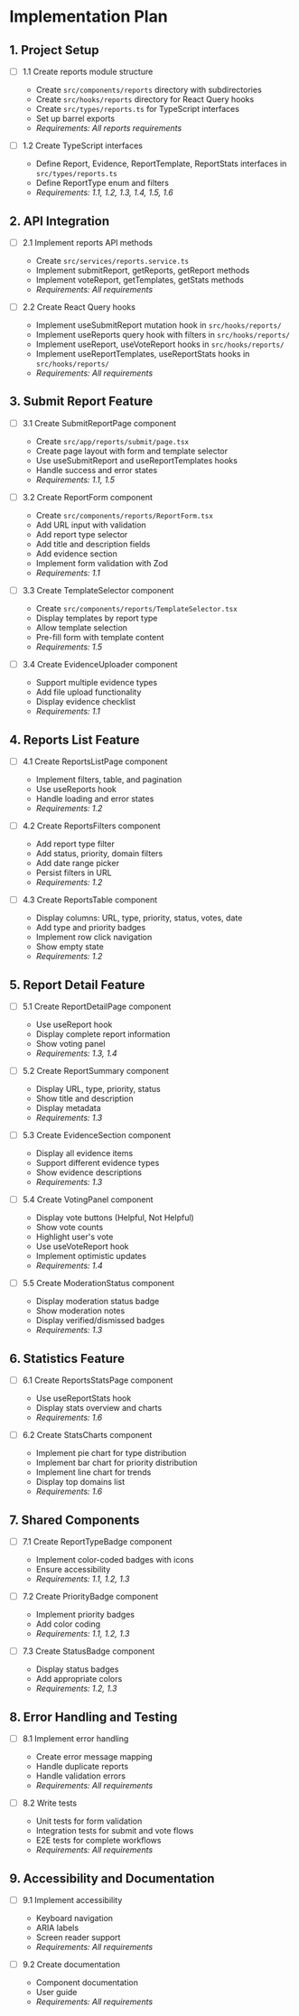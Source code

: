 # Implementation Plan

## 1. Project Setup

- [ ] 1.1 Create reports module structure
  - Create `src/components/reports` directory with subdirectories
  - Create `src/hooks/reports` directory for React Query hooks
  - Create `src/types/reports.ts` for TypeScript interfaces
  - Set up barrel exports
  - _Requirements: All reports requirements_

- [ ] 1.2 Create TypeScript interfaces
  - Define Report, Evidence, ReportTemplate, ReportStats interfaces in `src/types/reports.ts`
  - Define ReportType enum and filters
  - _Requirements: 1.1, 1.2, 1.3, 1.4, 1.5, 1.6_

## 2. API Integration

- [ ] 2.1 Implement reports API methods
  - Create `src/services/reports.service.ts`
  - Implement submitReport, getReports, getReport methods
  - Implement voteReport, getTemplates, getStats methods
  - _Requirements: All requirements_

- [ ] 2.2 Create React Query hooks
  - Implement useSubmitReport mutation hook in `src/hooks/reports/`
  - Implement useReports query hook with filters in `src/hooks/reports/`
  - Implement useReport, useVoteReport hooks in `src/hooks/reports/`
  - Implement useReportTemplates, useReportStats hooks in `src/hooks/reports/`
  - _Requirements: All requirements_

## 3. Submit Report Feature

- [ ] 3.1 Create SubmitReportPage component
  - Create `src/app/reports/submit/page.tsx`
  - Create page layout with form and template selector
  - Use useSubmitReport and useReportTemplates hooks
  - Handle success and error states
  - _Requirements: 1.1, 1.5_

- [ ] 3.2 Create ReportForm component
  - Create `src/components/reports/ReportForm.tsx`
  - Add URL input with validation
  - Add report type selector
  - Add title and description fields
  - Add evidence section
  - Implement form validation with Zod
  - _Requirements: 1.1_

- [ ] 3.3 Create TemplateSelector component
  - Create `src/components/reports/TemplateSelector.tsx`
  - Display templates by report type
  - Allow template selection
  - Pre-fill form with template content
  - _Requirements: 1.5_

- [ ] 3.4 Create EvidenceUploader component
  - Support multiple evidence types
  - Add file upload functionality
  - Display evidence checklist
  - _Requirements: 1.1_

## 4. Reports List Feature

- [ ] 4.1 Create ReportsListPage component
  - Implement filters, table, and pagination
  - Use useReports hook
  - Handle loading and error states
  - _Requirements: 1.2_

- [ ] 4.2 Create ReportsFilters component
  - Add report type filter
  - Add status, priority, domain filters
  - Add date range picker
  - Persist filters in URL
  - _Requirements: 1.2_

- [ ] 4.3 Create ReportsTable component
  - Display columns: URL, type, priority, status, votes, date
  - Add type and priority badges
  - Implement row click navigation
  - Show empty state
  - _Requirements: 1.2_

## 5. Report Detail Feature

- [ ] 5.1 Create ReportDetailPage component
  - Use useReport hook
  - Display complete report information
  - Show voting panel
  - _Requirements: 1.3, 1.4_

- [ ] 5.2 Create ReportSummary component
  - Display URL, type, priority, status
  - Show title and description
  - Display metadata
  - _Requirements: 1.3_

- [ ] 5.3 Create EvidenceSection component
  - Display all evidence items
  - Support different evidence types
  - Show evidence descriptions
  - _Requirements: 1.3_

- [ ] 5.4 Create VotingPanel component
  - Display vote buttons (Helpful, Not Helpful)
  - Show vote counts
  - Highlight user's vote
  - Use useVoteReport hook
  - Implement optimistic updates
  - _Requirements: 1.4_

- [ ] 5.5 Create ModerationStatus component
  - Display moderation status badge
  - Show moderation notes
  - Display verified/dismissed badges
  - _Requirements: 1.3_

## 6. Statistics Feature

- [ ] 6.1 Create ReportsStatsPage component
  - Use useReportStats hook
  - Display stats overview and charts
  - _Requirements: 1.6_

- [ ] 6.2 Create StatsCharts component
  - Implement pie chart for type distribution
  - Implement bar chart for priority distribution
  - Implement line chart for trends
  - Display top domains list
  - _Requirements: 1.6_

## 7. Shared Components

- [ ] 7.1 Create ReportTypeBadge component
  - Implement color-coded badges with icons
  - Ensure accessibility
  - _Requirements: 1.1, 1.2, 1.3_

- [ ] 7.2 Create PriorityBadge component
  - Implement priority badges
  - Add color coding
  - _Requirements: 1.1, 1.2, 1.3_

- [ ] 7.3 Create StatusBadge component
  - Display status badges
  - Add appropriate colors
  - _Requirements: 1.2, 1.3_

## 8. Error Handling and Testing

- [ ] 8.1 Implement error handling
  - Create error message mapping
  - Handle duplicate reports
  - Handle validation errors
  - _Requirements: All requirements_

- [ ] 8.2 Write tests
  - Unit tests for form validation
  - Integration tests for submit and vote flows
  - E2E tests for complete workflows
  - _Requirements: All requirements_

## 9. Accessibility and Documentation

- [ ] 9.1 Implement accessibility
  - Keyboard navigation
  - ARIA labels
  - Screen reader support
  - _Requirements: All requirements_

- [ ] 9.2 Create documentation
  - Component documentation
  - User guide
  - _Requirements: All requirements_
